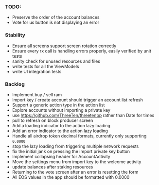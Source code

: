 ### TODO:
- Preserve the order of the account balances
- Vote for us button is not displaying an error

### Stability
- Ensure all screens support screen rotation correctly 
- Ensure every rx call is handling errors properly, easily verified by unit tests
- sanity check for unused resources and files
- write tests for all the ViewModels
- write UI integration tests

### Backlog
- Implement buy / sell ram
- Import key / create account should trigger an account list refresh
- Support a generic action type in the action list
- Explore accounts without importing a private key
- use https://github.com/ThreeTen/threetenbp rather than Date for times
- pull to refresh on block producer screen
- Add a loading indicator to the action lazy loading
- Add an error indicator to the action lazy loading
- Handle all airdrop token decimal formats, currently only supporting `0.0000`
- stop the lazy loading from triggering multiple network requests
- fix the initial jank on pressing the import private key button
- Implement collapsing header for AccountActivity
- Move the settings menu from import key to the welcome activity
- update balances after staking resources
- Returning to the vote screen after an error is resetting the form
- All EOS values in the app should be formatted with 0.0000 
